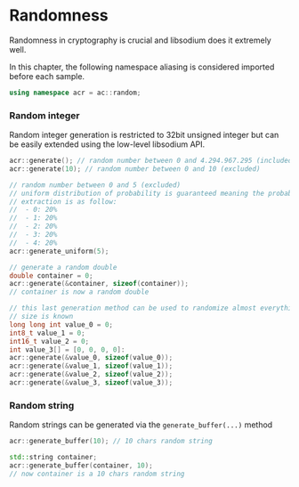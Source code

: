 # Randomness

Randomness in cryptography is crucial and libsodium does it extremely well.

In this chapter, the following namespace aliasing is considered imported before each sample.

```cpp
using namespace acr = ac::random;
```

### Random integer

Random integer generation is restricted to 32bit unsigned integer but can be easily extended using the low-level libsodium API.

```cpp
acr::generate(); // random number between 0 and 4.294.967.295 (included)
acr::generate(10); // random number between 0 and 10 (excluded)

// random number between 0 and 5 (excluded)
// uniform distribution of probability is guaranteed meaning the probability of 
// extraction is as follow:
//  - 0: 20%
//  - 1: 20%
//  - 2: 20%
//  - 3: 20%
//  - 4: 20%
acr::generate_uniform(5); 

// generate a random double
double container = 0;
acr::generate(&container, sizeof(container));
// container is now a random double

// this last generation method can be used to randomize almost everything once its 
// size is known
long long int value_0 = 0;
int8_t value_1 = 0;
int16_t value_2 = 0;
int value_3[] = [0, 0, 0, 0]:
acr::generate(&value_0, sizeof(value_0));
acr::generate(&value_1, sizeof(value_1));
acr::generate(&value_2, sizeof(value_2));
acr::generate(&value_3, sizeof(value_3));
```

### Random string

Random strings can be generated via the `generate_buffer(...)` method

```cpp
acr::generate_buffer(10); // 10 chars random string

std::string container;
acr::generate_buffer(container, 10);
// now container is a 10 chars random string
```
